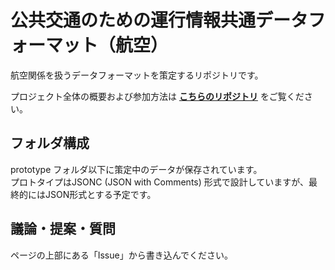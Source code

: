 # 公共交通のための運行情報共通データフォーマット（航空）
航空関係を扱うデータフォーマットを策定するリポジトリです。

プロジェクト全体の概要および参加方法は **[こちらのリポジトリ](https://github.com/cd4pt/feed-format)** をご覧ください。

## フォルダ構成

prototype フォルダ以下に策定中のデータが保存されています。  
プロトタイプはJSONC (JSON with Comments) 形式で設計していますが、最終的にはJSON形式とする予定です。

## 議論・提案・質問

ページの上部にある「Issue」から書き込んでください。

